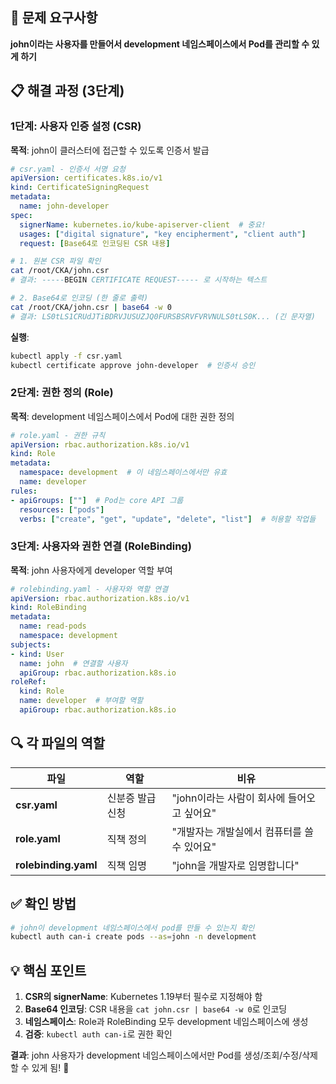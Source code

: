 ## 🎯 문제 요구사항

**john이라는 사용자를 만들어서 development 네임스페이스에서 Pod를 관리할 수 있게 하기**

## 📋 해결 과정 (3단계)

### 1단계: 사용자 인증 설정 (CSR)

**목적**: john이 클러스터에 접근할 수 있도록 인증서 발급

```yaml
# csr.yaml - 인증서 서명 요청
apiVersion: certificates.k8s.io/v1
kind: CertificateSigningRequest
metadata:
  name: john-developer
spec:
  signerName: kubernetes.io/kube-apiserver-client  # 중요!
  usages: ["digital signature", "key encipherment", "client auth"]
  request: [Base64로 인코딩된 CSR 내용]
```

```bash
# 1. 원본 CSR 파일 확인
cat /root/CKA/john.csr
# 결과: -----BEGIN CERTIFICATE REQUEST----- 로 시작하는 텍스트

# 2. Base64로 인코딩 (한 줄로 출력)
cat /root/CKA/john.csr | base64 -w 0
# 결과: LS0tLS1CRUdJTiBDRVJUSUZJQ0FURSBSRVFVRVNULS0tLS0K... (긴 문자열)
```

**실행**:

```bash
kubectl apply -f csr.yaml
kubectl certificate approve john-developer  # 인증서 승인
```

### 2단계: 권한 정의 (Role)

**목적**: development 네임스페이스에서 Pod에 대한 권한 정의

```yaml
# role.yaml - 권한 규칙
apiVersion: rbac.authorization.k8s.io/v1
kind: Role
metadata:
  namespace: development  # 이 네임스페이스에서만 유효
  name: developer
rules:
- apiGroups: [""]  # Pod는 core API 그룹
  resources: ["pods"]
  verbs: ["create", "get", "update", "delete", "list"]  # 허용할 작업들
```

### 3단계: 사용자와 권한 연결 (RoleBinding)

**목적**: john 사용자에게 developer 역할 부여

```yaml
# rolebinding.yaml - 사용자와 역할 연결
apiVersion: rbac.authorization.k8s.io/v1
kind: RoleBinding
metadata:
  name: read-pods
  namespace: development
subjects:
- kind: User
  name: john  # 연결할 사용자
  apiGroup: rbac.authorization.k8s.io
roleRef:
  kind: Role
  name: developer  # 부여할 역할
  apiGroup: rbac.authorization.k8s.io
```

## 🔍 각 파일의 역할

|파일|역할|비유|
|---|---|---|
|**csr.yaml**|신분증 발급 신청|"john이라는 사람이 회사에 들어오고 싶어요"|
|**role.yaml**|직책 정의|"개발자는 개발실에서 컴퓨터를 쓸 수 있어요"|
|**rolebinding.yaml**|직책 임명|"john을 개발자로 임명합니다"|

## ✅ 확인 방법

```bash
# john이 development 네임스페이스에서 pod를 만들 수 있는지 확인
kubectl auth can-i create pods --as=john -n development
```

## 💡 핵심 포인트

1. **CSR의 signerName**: Kubernetes 1.19부터 필수로 지정해야 함
2. **Base64 인코딩**: CSR 내용을 `cat john.csr | base64 -w 0`로 인코딩
3. **네임스페이스**: Role과 RoleBinding 모두 development 네임스페이스에 생성
4. **검증**: `kubectl auth can-i`로 권한 확인

**결과**: john 사용자가 development 네임스페이스에서만 Pod를 생성/조회/수정/삭제할 수 있게 됨! 🎉